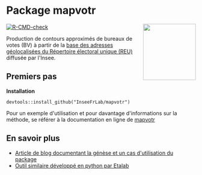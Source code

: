 # Package mapvotr

<img src="https://github.com/jpramil/mapvotr/tree/main/inst/sticker/hex-mapvotr.png" width="140" height="150" align="right"/>

  <!-- badges: start -->
  [![R-CMD-check](https://github.com/jpramil/mapvotr/actions/workflows/R-CMD-check.yaml/badge.svg)](https://github.com/jpramil/mapvotr/actions/workflows/R-CMD-check.yaml)
  <!-- badges: end -->

Production de contours approximés de bureaux de votes (BV) à partir de la [base des adresses géolocalisées du Répertoire électoral unique (REU)](LIEN_A_AJOUTER_ULTERIEUREMENT) diffusée par l'Insee.


## Premiers pas 

**Installation**

```
devtools::install_github("InseeFrLab/mapvotr")
```

Pour un exemple d'utilisation et pour davantage d'informations sur la méthode, se référer à la documentation en ligne de [mapvotr](LIEN_A_AJOUTER_ULTERIEUREMENT)

## En savoir plus

- [Article de blog documentant la génèse et un cas d'utilisation du package](LIEN_A_AJOUTER_ULTERIEUREMENT)
- [Outil similaire développé en python par Etalab](LIEN_A_AJOUTER_ULTERIEUREMENT)
